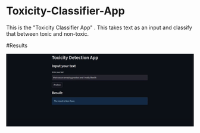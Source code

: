 # Toxicity-Classifier-App
This is the "Toxicity Classifier App" . This takes text as an input and classify that between toxic and non-toxic.

#Results

<img src="Toxicity Classifier Model Result.png">
